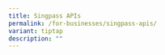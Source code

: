 ```yaml
---
title: Singpass APIs
permalink: /for-businesses/singpass-apis/
variant: tiptap
description: ""
---
```

